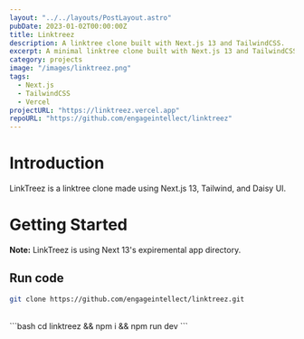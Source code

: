 ```yaml
---
layout: "../../layouts/PostLayout.astro"
pubDate: 2023-01-02T00:00:00Z
title: Linktreez
description: A linktree clone built with Next.js 13 and TailwindCSS.
excerpt: A minimal linktree clone built with Next.js 13 and TailwindCSS.
category: projects
image: "/images/linktreez.png"
tags:
  - Next.js
  - TailwindCSS
  - Vercel
projectURL: "https://linktreez.vercel.app"
repoURL: "https://github.com/engageintellect/linktreez"
---
```


# Introduction

LinkTreez is a linktree clone made using Next.js 13, Tailwind, and Daisy UI.

# Getting Started

**Note:** LinkTreez is using Next 13's expiremental app directory.

## Run code

```bash
git clone https://github.com/engageintellect/linktreez.git
```

<br>
```bash
cd linktreez && npm i && npm run dev
```
